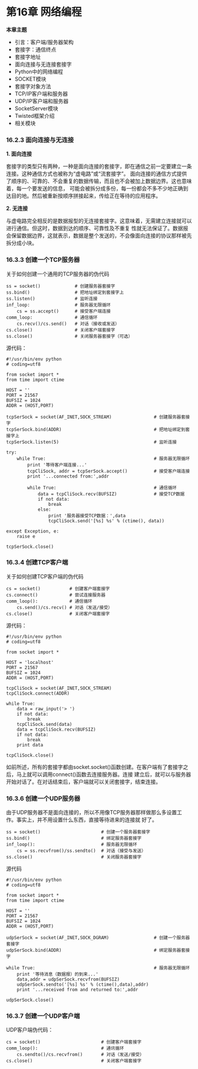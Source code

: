 # 第16章 网络编程

<b>本章主题</b>

* 引言：客户端/服务器架构
* 套接字：通信终点
* 套接字地址
* 面向连接与无连接套接字
* Python中的网络编程
* SOCKET模块
* 套接字对象方法
* TCP/IP客户端和服务器
* UDP/IP客户端和服务器
* SocketServer模块
* Twisted框架介绍
* 相关模块

### 16.2.3 面向连接与无连接

<b>1. 面向连接</b>

套接字的类型只有两种，一种是面向连接的套接字，即在通信之前一定要建立一条连接。这种通信方式也被称为“虚电路”或“流套接字”。
面向连接的通信方式提供了顺序的、可靠的、不会重复的数据传输，而且也不会被加上数据边界。这也意味着，每一个要发送的信息，
可能会被拆分成多份，每一份都会不多不少地正确到达目的地。然后被重新按顺序拼接起来，传给正在等待的应用程序。


<b>2. 无连接</b>

与虚电路完全相反的是数据报型的无连接套接字。这意味着，无需建立连接就可以进行通信。但这时，数据到达的顺序、可靠性及不重复
性就无法保证了。数据报会保留数据边界，这就表示，数据是整个发送的，不会像面向连接的协议那样被先拆分成小块。

### 16.3.3 创建一个TCP服务器

关于如何创建一个通用的TCP服务器的伪代码

    ss = socket()             # 创建服务器套接字
    ss.bind()                 # 把地址绑定到套接字上
    ss.listen()               # 监听连接
    inf_loop:                 # 服务器无限循环
        cs = ss.accept()      # 接受客户端连接
    comm_loop:                # 通信循环
        cs.recv()/cs.send()   # 对话（接收或发送）
    cs.close()                # 关闭客户端套接字
    ss.close()                # 关闭服务器套接字（可选）

源代码：

    #!/usr/bin/env python
    # coding=utf8
    
    from socket import *
    from time import ctime
    
    HOST = ''
    PORT = 21567
    BUFSIZ = 1024
    ADDR = (HOST,PORT)
    
    tcpSerSock = socket(AF_INET,SOCK_STREAM)				# 创建服务器套接字
    tcpSerSock.bind(ADDR)									# 把地址绑定到套接字上
    tcpSerSock.listen(5)									# 监听连接
    
    try:
    	while True:											# 服务器无限循环
    		print '等待客户端连接...'					
    		tcpCliSock, addr = tcpSerSock.accept()			# 接受客户端连接
    		print '...connected from:',addr
    
    		while True:										# 通信循环
    			data = tcpCliSock.recv(BUFSIZ)				# 接受TCP数据
    			if not data:
    				break
    			else:
    				print '服务器接受TCP数据：',data
    				tcpCliSock.send('[%s] %s' % (ctime(), data))
    		
    except Exception, e:
    	raise e
    
    tcpSerSock.close()

### 16.3.4 创建TCP客户端

关于如何创建TCP客户端的伪代码

    cs = socket()           # 创建客户端套接字
    cs.connect()            # 尝试连接服务器
    comm_loop():            # 通信循环
        cs.send()/cs.recv() # 对话（发送/接受）
    cs.close()              # 关闭客户端套接字

源代码：

    #!/usr/bin/env python
    # coding=utf8
    
    from socket import *
    
    HOST = 'localhost'
    PORT = 21567
    BUFSIZ = 1024
    ADDR = (HOST,PORT)
    
    tcpCliSock = socket(AF_INET,SOCK_STREAM)
    tcpCliSock.connect(ADDR)
    
    while True:
    	data = raw_input('> ')
    	if not data:
    		break
    	tcpCliSock.send(data)
    	data = tcpCliSock.recv(BUFSIZ)
    	if not data:
    		break
    	print data
    
    tcpCliSock.close()

如前所述，所有的套接字都由socket.socket()函数创建。在客户端有了套接字之后，马上就可以调用connect()函数去连接服务器。连接
建立后，就可以与服务器开始对话了。在对话结束后，客户端就可以关闭套接字，结束连接。

### 16.3.6 创建一个UDP服务器

由于UDP服务器不是面向连接的，所以不用像TCP服务器那样做那么多设置工作。事实上，并不用设置什么东西，直接等待进来的连接就
好了。

    ss = socket()                       # 创建一个服务器套接字
    ss.bind()                           # 绑定服务器套接字
    inf_loop():                         # 服务器无限循环
        cs = ss.recvfrom()/ss.sendto()  # 对话（接受与发送）
    ss.close()                          # 关闭服务器套接字

源代码

    #!/usr/bin/env python
    # coding=utf8
    
    from socket import *
    from time import ctime
    
    HOST = ''
    PORT = 21567
    BUFSIZ = 1024
    ADDR = (HOST,PORT)
    
    udpSerSock = socket(AF_INET,SOCK_DGRAM)					# 创建一个服务器套接字
    udpSerSock.bind(ADDR)									# 绑定服务器套接字
    
    while True:												# 服务器无限循环
    	print '等待消息（数据报）的到来...'
    	data,addr = udpSerSock.recvfrom(BUFSIZ)
    	udpSerSock.sendto('[%s] %s' % (ctime(),data),addr)
    	print '...received from and returned to:',addr
    
    udpSerSock.close()

### 16.3.7 创建一个UDP客户端

UDP客户端伪代码：
    
    cs = socket()                       # 创建客户端套接字
    comm_loop():                        # 通讯循环
        cs.sendto()/cs.recvfrom()       # 对话（发送/接受）
    cs.close()                          # 关闭客户端套接字
























